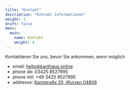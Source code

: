 ```yaml
---
title: "Kontakt"
description: "Kontakt Informationen"
weight: 1
draft: false
menu:
  main:
    name: Kontakt
    weight: 4
---
```


Kontaktieren Sie uns, bevor Sie ankommen, wenn möglich

- email: <hello@kanthaus.online>
- phone de: 03425 8527995
- phone intl: +49 3425 8527995
- addresse: [Kantstraße 20, Wurzen 04808](https://www.openstreetmap.org/search?query=20%20kantstrasse%20wurzen#map=19/51.36711/12.74075&layers=N)

